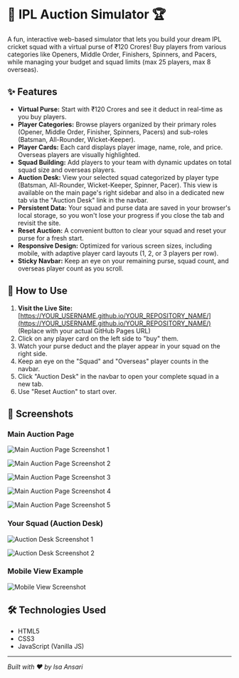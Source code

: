 # 🏏 IPL Auction Simulator 🏆

A fun, interactive web-based simulator that lets you build your dream IPL cricket squad with a virtual purse of ₹120 Crores! Buy players from various categories like Openers, Middle Order, Finishers, Spinners, and Pacers, while managing your budget and squad limits (max 25 players, max 8 overseas).

## ✨ Features

* **Virtual Purse:** Start with ₹120 Crores and see it deduct in real-time as you buy players.
* **Player Categories:** Browse players organized by their primary roles (Opener, Middle Order, Finisher, Spinners, Pacers) and sub-roles (Batsman, All-Rounder, Wicket-Keeper).
* **Player Cards:** Each card displays player image, name, role, and price. Overseas players are visually highlighted.
* **Squad Building:** Add players to your team with dynamic updates on total squad size and overseas players.
* **Auction Desk:** View your selected squad categorized by player type (Batsman, All-Rounder, Wicket-Keeper, Spinner, Pacer). This view is available on the main page's right sidebar and also in a dedicated new tab via the "Auction Desk" link in the navbar.
* **Persistent Data:** Your squad and purse data are saved in your browser's local storage, so you won't lose your progress if you close the tab and revisit the site.
* **Reset Auction:** A convenient button to clear your squad and reset your purse for a fresh start.
* **Responsive Design:** Optimized for various screen sizes, including mobile, with adaptive player card layouts (1, 2, or 3 players per row).
* **Sticky Navbar:** Keep an eye on your remaining purse, squad count, and overseas player count as you scroll.

## 🚀 How to Use

1.  **Visit the Live Site:** [https://YOUR_USERNAME.github.io/YOUR_REPOSITORY_NAME/](https://YOUR_USERNAME.github.io/YOUR_REPOSITORY_NAME/) (Replace with your actual GitHub Pages URL)
2.  Click on any player card on the left side to "buy" them.
3.  Watch your purse deduct and the player appear in your squad on the right side.
4.  Keep an eye on the "Squad" and "Overseas" player counts in the navbar.
5.  Click "Auction Desk" in the navbar to open your complete squad in a new tab.
6.  Use "Reset Auction" to start over.

## 📸 Screenshots

### Main Auction Page
![Main Auction Page Screenshot 1](screenshots/screenshot-main-1.png)

![Main Auction Page Screenshot 2](screenshots/screenshot-main-2.png)

![Main Auction Page Screenshot 3](screenshots/screenshot-main-3.png)

![Main Auction Page Screenshot 4](screenshots/screenshot-main-4.png)

![Main Auction Page Screenshot 5](screenshots/screenshot-main-5.png)

### Your Squad (Auction Desk)
![Auction Desk Screenshot 1](screenshots/screenshot-auction-desk-1.png)

![Auction Desk Screenshot 2](screenshots/screenshot-auction-desk-2.png)

### Mobile View Example
![Mobile View Screenshot](screenshots/screenshot-mobile.jpg)

## 🛠️ Technologies Used

* HTML5
* CSS3
* JavaScript (Vanilla JS)

---
*Built with ❤️ by Isa Ansari*
